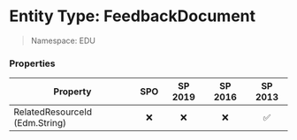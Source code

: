 # Entity Type: FeedbackDocument

> Namespace: EDU

### Properties

Property | SPO | SP 2019 | SP 2016 | SP 2013
----------|:---:|:-------:|:-------:|:-------:
RelatedResourceId (Edm.String) | ❌ | ❌ | ❌ | ✅